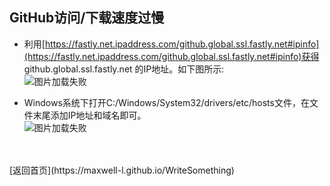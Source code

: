 ## GitHub访问/下载速度过慢

* 利用[https://fastly.net.ipaddress.com/github.global.ssl.fastly.net#ipinfo](https://fastly.net.ipaddress.com/github.global.ssl.fastly.net#ipinfo)获得 github.global.ssl.fastly.net 的IP地址。如下图所示:  
![图片加载失败](https://maxwell-l.github.io/WriteSomething/image/tooSlow1.png)  

* Windows系统下打开C:/Windows/System32/drivers/etc/hosts文件，在文件末尾添加IP地址和域名即可。  
![图片加载失败](https://maxwell-l.github.io/WriteSomething/image/tooSlow2.png)  
<br>
<br>
[返回首页](https://maxwell-l.github.io/WriteSomething)


